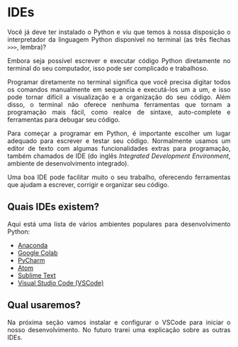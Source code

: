 # IDEs

<div style="text-align: justify">

Você já deve ter instalado o Python e viu que temos à nossa disposição o interpretador da linguagem Python disponível no terminal (as três flechas `>>>`, lembra)?

Embora seja possível escrever e executar código Python diretamente no terminal do seu computador, isso pode ser complicado e trabalhoso.

Programar diretamente no terminal significa que você precisa digitar todos os comandos manualmente em sequencia e executá-los um a um, e isso pode tornar difícil a visualização e a organização do seu código. Além disso, o terminal não oferece nenhuma ferramentas que tornam a programação mais fácil, como realce de sintaxe, auto-complete e ferramentas para debugar seu código.

Para começar a programar em Python, é importante escolher um lugar adequado para escrever e testar seu código. Normalmente usamos um editor de texto com algumas funcionalidades extras para programação, também chamados de IDE (do inglês *Integrated Development Environment*, ambiente de desenvolvimento integrado).

Uma boa IDE pode facilitar muito o seu trabalho, oferecendo ferramentas que ajudam a escrever, corrigir e organizar seu código.

## Quais IDEs existem?

Aqui está uma lista de vários ambientes populares para desenvolvimento Python:
- [Anaconda](https://www.anaconda.com/)
- [Google Colab](https://colab.google/)
- [PyCharm](https://www.jetbrains.com/pycharm/)
- [Atom](https://atom-editor.cc/)
- [Sublime Text](https://www.sublimetext.com/)
- [Visual Studio Code (VSCode)](https://code.visualstudio.com/)
  
## Qual usaremos?

Na próxima seção vamos instalar e configurar o VSCode para iniciar o nosso desenvolvimento. No futuro trarei uma explicação sobre as outras IDEs.


</div>